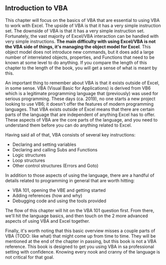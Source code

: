 ## Introduction to VBA

This chapter will focus on the basics of VBA that are essential to using VBA to work with Excel. The upside of VBA is that it has a very simple instruction set. The downside of VBA is that it has a very simple instruction set. Fortunately, the vast majority of Excel/VBA interaction can be handled with very simple instructions. **The main difficulty with using Excel/VBA is not the VBA side of things, it's managing the object model for Excel**. This object model does not introduce new commands, but it does add a large number of interrelated objects, properties, and Functions that need to be known at some level to do anything. If you compare the length of this chapter to the length of the book, you will get a sense of what is meant by this.

An important thing to remember about VBA is that it exists outside of Excel, in some sense. VBA (Visual Basic for Applications) is derived from VB6 which is a legitimate programming language that (previously) was used for serious programming. These days (ca. 2019), no one starts a new project looking to use VB6; it doesn't offer the features of modern programming languages. That VBA exists outside of Excel means that there are certain parts of the language that are independent of anything Excel has to offer. These aspects of VBA are the core parts of the language, and you need to understand them before you can do anything related to Excel.

Having said all of that, VBA consists of several key instructions:

- Declaring and setting variables
- Declaring and calling Subs and Functions
- Logic structures
- Loop structures
- Other control structures (Errors and Goto)

In addition to those aspects of using the language, there are a handful of details related to programming in general that are worth hitting:

- VBA 101, opening the VBE and getting started
- Adding references (how and why)
- Debugging code and using the tools provided

The flow of this chapter will hit on the VBA 101 question first. From there, we'll hit the language basics, and then touch on the 2 more advanced aspects of using VBA and Excel together.

Finally, it's worth noting that this basic overview misses a couple parts of VBA (TODO: like what) that might come up from time to time. They will be mentioned at the end of the chapter in passing, but this book is not a VBA reference. This book is designed to get you using VBA in sa professional setting with confidence. Knowing every nook and cranny of the language is not critical for that goal.
